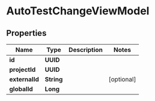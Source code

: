 

# AutoTestChangeViewModel


## Properties

| Name | Type | Description | Notes |
|------------ | ------------- | ------------- | -------------|
|**id** | **UUID** |  |  |
|**projectId** | **UUID** |  |  |
|**externalId** | **String** |  |  [optional] |
|**globalId** | **Long** |  |  |



